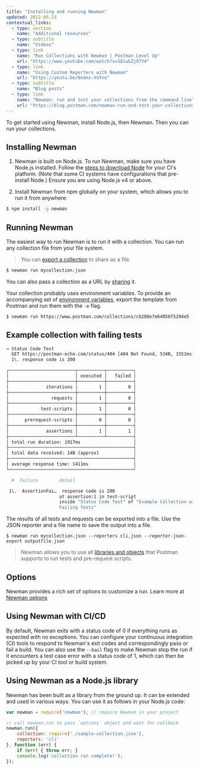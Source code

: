 ```yaml
---
title: "Installing and running Newman"
updated: 2022-05-23
contextual_links:
  - type: section
    name: "Additional resources"
  - type: subtitle
    name: "Videos"
  - type: link
    name: "Run Collections with Newman | Postman Level Up"
    url: "https://www.youtube.com/watch?v=SQlwGZj97Y4"
  - type: link
    name: "Using Custom Reporters with Newman"
    url: "https://youtu.be/Nxdxx-VaYno"
  - type: subtitle
    name: "Blog posts"
  - type: link
    name: "Newman: run and test your collections from the command line"
    url: "https://blog.postman.com/newman-run-and-test-your-collections-from-the-command-line/"
---
```


To get started using Newman, install Node.js, then Newman. Then you can run your collections.

## Installing Newman

1. Newman is built on Node.js. To run Newman, make sure you have Node.js installed. Follow the [steps to download Node](https://nodejs.org/en/download/package-manager/) for your CI's platform. (Note that some CI systems have configurations that pre-install Node.) Ensure you are using Node.js v4 or above.

1. Install Newman from npm globally on your system, which allows you to run it from anywhere:

```bash
$ npm install -g newman
```

## Running Newman

The easiest way to run Newman is to run it with a collection. You can run any collection file from your file system.

> You can [export a collection](/docs/getting-started/importing-and-exporting-data/#exporting-collections) to share as a file.

```bash
$ newman run mycollection.json
```

You can also pass a collection as a URL by [sharing](/docs/collaborating-in-postman/sharing/#sharing-postman-entities) it.

Your collection probably uses environment variables. To provide an accompanying set of [environment variables](/docs/sending-requests/managing-environments/), export the template from Postman and run them with the `-e` flag.

```bash
$ newman run https://www.postman.com/collections/cb208e7e64056f5294e5 -e dev_environment.json
```

## Example collection with failing tests

```bash
→ Status Code Test
  GET https://postman-echo.com/status/404 [404 Not Found, 534B, 1551ms]
  1\. response code is 200

┌─────────────────────────┬──────────┬──────────┐
│                         │ executed │   failed │
├─────────────────────────┼──────────┼──────────┤
│              iterations │        1 │        0 │
├─────────────────────────┼──────────┼──────────┤
│                requests │        1 │        0 │
├─────────────────────────┼──────────┼──────────┤
│            test-scripts │        1 │        0 │
├─────────────────────────┼──────────┼──────────┤
│      prerequest-scripts │        0 │        0 │
├─────────────────────────┼──────────┼──────────┤
│              assertions │        1 │        1 │
├─────────────────────────┴──────────┴──────────┤
│ total run duration: 1917ms                    │
├───────────────────────────────────────────────┤
│ total data received: 14B (approx)             │
├───────────────────────────────────────────────┤
│ average response time: 1411ms                 │
└───────────────────────────────────────────────┘

  #  failure        detail

 1\.  AssertionFai…  response code is 200
                    at assertion:1 in test-script
                    inside "Status Code Test" of "Example Collection with
                    Failing Tests"
```

The results of all tests and requests can be exported into a file. Use the JSON reporter and a file name to save the output into a file.

```
$ newman run mycollection.json --reporters cli,json --reporter-json-export outputfile.json
```

> Newman allows you to use all [libraries and objects](/docs/writing-scripts/script-references/postman-sandbox-api-reference/) that Postman supports to run tests and pre-request scripts.

## Options

Newman provides a rich set of options to customize a run. Learn more at [Newman options](/docs/collections/using-newman-cli/newman-options/)

## Using Newman with CI/CD

By default, Newman exits with a status code of 0 if everything runs as expected with no exceptions. You can configure your continuous integration (CI) tools to respond to Newman's exit codes and correspondingly pass or fail a build. You can also use the `--bail` flag to make Newman stop the run if it encounters a test case error with a status code of 1, which can then be picked up by your CI tool or build system.

## Using Newman as a Node.js library

Newman has been built as a library from the ground up. It can be extended and used in various ways. You can use it as follows in your Node.js code:

```javascript
var newman = require('newman'); // require Newman in your project

// call newman.run to pass `options` object and wait for callback
newman.run({
    collection: require('./sample-collection.json'),
    reporters: 'cli'
}, function (err) {
    if (err) { throw err; }
    console.log('collection run complete!');
});
```
